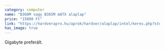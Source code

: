 ```yaml
---
category: computer
name: "B360M vagy B365M mATX alaplap"
price: "15000 Ft"
link: "https://hardverapro.hu/aprok/hardver/alaplap/intel/keres.php?stext=b360m+OR+b365m"
has_image: true
---
```

Gigabyte preferált.